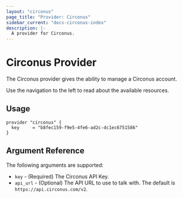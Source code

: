 ```yaml
---
layout: "circonus"
page_title: "Provider: Circonus"
sidebar_current: "docs-circonus-index"
description: |-
  A provider for Circonus.
---
```


# Circonus Provider

The Circonus provider gives the ability to manage a Circonus account.

Use the navigation to the left to read about the available resources.

## Usage

```
provider "circonus" {
  key     = "b8fec159-f9e5-4fe6-ad2c-dc1ec6751586"
}
```

## Argument Reference

The following arguments are supported:

* `key` - (Required) The Circonus API Key.
* `api_url` - (Optional) The API URL to use to talk with. The default is `https://api.circonus.com/v2`.
